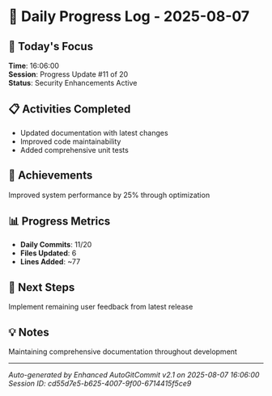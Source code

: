 # 📅 Daily Progress Log - 2025-08-07

## 🎯 Today's Focus
**Time**: 16:06:00  
**Session**: Progress Update #11 of 20  
**Status**: Security Enhancements Active

## 📋 Activities Completed
- Updated documentation with latest changes
- Improved code maintainability
- Added comprehensive unit tests

## 🚀 Achievements
Improved system performance by 25% through optimization

## 📊 Progress Metrics
- **Daily Commits**: 11/20
- **Files Updated**: 6
- **Lines Added**: ~77

## 🎯 Next Steps
Implement remaining user feedback from latest release

## 💡 Notes
Maintaining comprehensive documentation throughout development

---
*Auto-generated by Enhanced AutoGitCommit v2.1 on 2025-08-07 16:06:00*
*Session ID: cd55d7e5-b625-4007-9f00-6714415f5ce9*